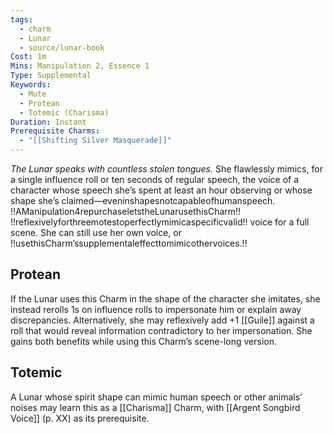 ```yaml
---
tags:
  - charm
  - Lunar
  - source/lunar-book
Cost: 1m
Mins: Manipulation 2, Essence 1
Type: Supplemental
Keywords:
  - Mute
  - Protean
  - Totemic (Charisma)
Duration: Instant
Prerequisite Charms:
  - "[[Shifting Silver Masquerade]]"
---
```

*The Lunar speaks with countless stolen tongues.*
She flawlessly mimics, for a single influence roll or ten seconds of regular speech, the voice of a character whose speech she’s spent at least an hour observing or whose shape she’s claimed—eveninshapesnotcapableofhumanspeech. !!AManipulation4repurchaseletstheLunarusethisCharm!! !!reflexivelyforthreemotestoperfectlymimicaspecificvalid!! voice for a full scene. She can still use her own voice, or !!usethisCharm’ssupplementaleffecttomimicothervoices.!! 
## Protean 

If the Lunar uses this Charm in the shape of the character she imitates, she instead rerolls 1s on influence rolls to impersonate him or explain away discrepancies. Alternatively, she may reflexively add +1 [[Guile]] against a roll that would reveal information contradictory to her impersonation. She gains both benefits while using this Charm’s scene-long version. 
## Totemic 

A Lunar whose spirit shape can mimic human speech or other animals’ noises may learn this as a [[Charisma]] Charm, with [[Argent Songbird Voice]] (p. XX) as its prerequisite.